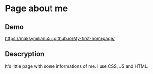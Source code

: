 # Page about me

## Demo 
https://maksymilian555.github.io/My-first-homepage/

## Descryption
It's little page with some informations of me. I use CSS, JS and HTML.





